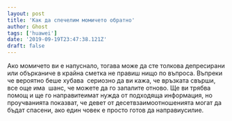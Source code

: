 ```yaml
---
layout: post
title: 'Как да спечелим момичето обратно'
author: Ghost
tags: ['huawei']
date: '2019-09-19T23:47:38.121Z'
draft: false
---
```


Ако момичето ви е напуснало, тогава може да сте толкова депресирани или обърканиче в крайна сметка не правиш нищо по въпроса. Въпреки че вероятно беше хубава  сериозно да ви кажа, че връзката свърши, все още има  шанс, че можете да го запалите отново. Ще ви трябва помощ и ще го направитеимат нужда от подходяща информация, но проучванията показват, че девет от десетвзаимоотношенията могат да бъдат спасени, ако един човек е просто готов да направиусилие.
